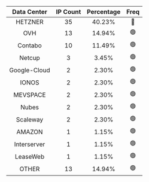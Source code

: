 | Data Center | IP Count | Percentage | Freq |
|:------------:|:--------:|:-----------:|:-----:|
| HETZNER | 35 | 40.23% | 🔴 |
| OVH | 13 | 14.94% | 🟢 |
| Contabo | 10 | 11.49% | 🟢 |
| Netcup | 3 | 3.45% | 🟢 |
| Google-Cloud | 2 | 2.30% | 🟢 |
| IONOS | 2 | 2.30% | 🟢 |
| MEVSPACE | 2 | 2.30% | 🟢 |
| Nubes | 2 | 2.30% | 🟢 |
| Scaleway | 2 | 2.30% | 🟢 |
| AMAZON | 1 | 1.15% | 🟢 |
| Interserver | 1 | 1.15% | 🟢 |
| LeaseWeb | 1 | 1.15% | 🟢 |
| OTHER | 13 | 14.94% | 🟢 |